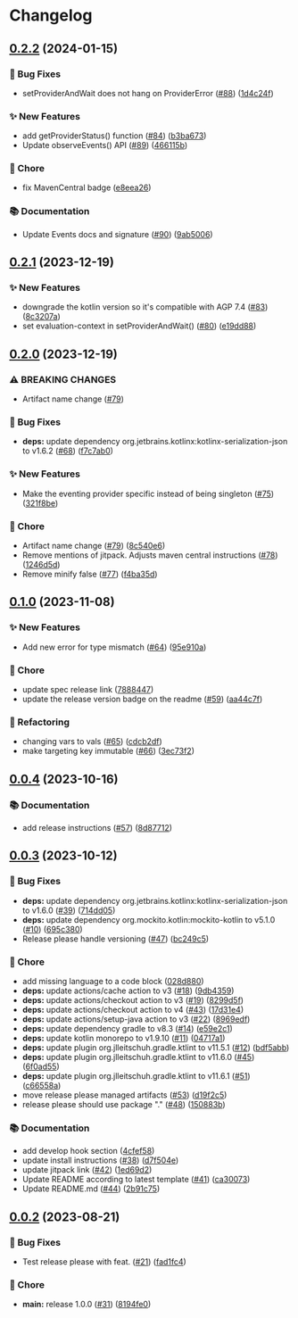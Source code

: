# Changelog

## [0.2.2](https://github.com/open-feature/kotlin-sdk/compare/v0.2.1...v0.2.2) (2024-01-15)


### 🐛 Bug Fixes

* setProviderAndWait does not hang on ProviderError ([#88](https://github.com/open-feature/kotlin-sdk/issues/88)) ([1d4c24f](https://github.com/open-feature/kotlin-sdk/commit/1d4c24f193589fa7d0c754308547a775a3b55856))


### ✨ New Features

* add getProviderStatus() function ([#84](https://github.com/open-feature/kotlin-sdk/issues/84)) ([b3ba673](https://github.com/open-feature/kotlin-sdk/commit/b3ba673807dbba6919a08ff47fdebd6ab0d2cceb))
* Update observeEvents() API ([#89](https://github.com/open-feature/kotlin-sdk/issues/89)) ([466115b](https://github.com/open-feature/kotlin-sdk/commit/466115bce5b0de978b47fe15ff29e8875083fb2d))


### 🧹 Chore

* fix MavenCentral badge ([e8eea26](https://github.com/open-feature/kotlin-sdk/commit/e8eea26b6e11fddd092a72b618a7e7eaaba567da))


### 📚 Documentation

* Update Events docs and signature ([#90](https://github.com/open-feature/kotlin-sdk/issues/90)) ([9ab5006](https://github.com/open-feature/kotlin-sdk/commit/9ab5006eb8c9945c68959efcd1722da2a2b522db))

## [0.2.1](https://github.com/open-feature/kotlin-sdk/compare/v0.2.0...v0.2.1) (2023-12-19)


### ✨ New Features

* downgrade the kotlin version so it's compatible with AGP 7.4 ([#83](https://github.com/open-feature/kotlin-sdk/issues/83)) ([8c3207a](https://github.com/open-feature/kotlin-sdk/commit/8c3207a1eba4be793fdcc87043f53ead05e314d5))
* set evaluation-context in setProviderAndWait() ([#80](https://github.com/open-feature/kotlin-sdk/issues/80)) ([e19dd88](https://github.com/open-feature/kotlin-sdk/commit/e19dd8893c8df98c49168af27ec44be43d542dcb))

## [0.2.0](https://github.com/open-feature/kotlin-sdk/compare/v0.1.0...v0.2.0) (2023-12-19)


### ⚠ BREAKING CHANGES

* Artifact name change ([#79](https://github.com/open-feature/kotlin-sdk/issues/79))

### 🐛 Bug Fixes

* **deps:** update dependency org.jetbrains.kotlinx:kotlinx-serialization-json to v1.6.2 ([#68](https://github.com/open-feature/kotlin-sdk/issues/68)) ([f7c7ab0](https://github.com/open-feature/kotlin-sdk/commit/f7c7ab0e7235533fc5f665ff6d383ea4522b25ad))


### ✨ New Features

* Make the eventing provider specific instead of being singleton ([#75](https://github.com/open-feature/kotlin-sdk/issues/75)) ([321f8be](https://github.com/open-feature/kotlin-sdk/commit/321f8be3201c4c7bf33ace1edb1b70e8efd352f8))


### 🧹 Chore

* Artifact name change ([#79](https://github.com/open-feature/kotlin-sdk/issues/79)) ([8c540e6](https://github.com/open-feature/kotlin-sdk/commit/8c540e6064bb79c1bf425bb006ad7e2b3b3a616e))
* Remove mentions of jitpack. Adjusts maven central instructions ([#78](https://github.com/open-feature/kotlin-sdk/issues/78)) ([1246d5d](https://github.com/open-feature/kotlin-sdk/commit/1246d5d1b53fc00898d3ac99cd750f0206ef11d6))
* Remove minify false  ([#77](https://github.com/open-feature/kotlin-sdk/issues/77)) ([f4ba35d](https://github.com/open-feature/kotlin-sdk/commit/f4ba35d34c19ddc3a7c4dd81ced01689766af4c3))

## [0.1.0](https://github.com/open-feature/kotlin-sdk/compare/v0.0.4...v0.1.0) (2023-11-08)


### ✨ New Features

* Add new error for type mismatch ([#64](https://github.com/open-feature/kotlin-sdk/issues/64)) ([95e910a](https://github.com/open-feature/kotlin-sdk/commit/95e910a23be8a55eda1218144e540a3221cd877f))


### 🧹 Chore

* update spec release link ([7888447](https://github.com/open-feature/kotlin-sdk/commit/7888447c968d911c4495a9e3bf027d1fcd739f70))
* update the release version badge on the readme ([#59](https://github.com/open-feature/kotlin-sdk/issues/59)) ([aa44c7f](https://github.com/open-feature/kotlin-sdk/commit/aa44c7f1bf1cf0922ad22d94b02693288be499d7))


### 🔄 Refactoring

* changing vars to vals ([#65](https://github.com/open-feature/kotlin-sdk/issues/65)) ([cdcb2df](https://github.com/open-feature/kotlin-sdk/commit/cdcb2df45fc956bc4f80d3273ea1cb5ba37446b9))
* make targeting key immutable ([#66](https://github.com/open-feature/kotlin-sdk/issues/66)) ([3ec73f2](https://github.com/open-feature/kotlin-sdk/commit/3ec73f243a650021464e872b6593fef7677d2153))

## [0.0.4](https://github.com/open-feature/kotlin-sdk/compare/v0.0.3...v0.0.4) (2023-10-16)


### 📚 Documentation

* add release instructions ([#57](https://github.com/open-feature/kotlin-sdk/issues/57)) ([8d87712](https://github.com/open-feature/kotlin-sdk/commit/8d877122449b3f298a71f336b84033fc43c879bd))

## [0.0.3](https://github.com/open-feature/kotlin-sdk/compare/v0.0.2...v0.0.3) (2023-10-12)


### 🐛 Bug Fixes

* **deps:** update dependency org.jetbrains.kotlinx:kotlinx-serialization-json to v1.6.0 ([#39](https://github.com/open-feature/kotlin-sdk/issues/39)) ([714dd05](https://github.com/open-feature/kotlin-sdk/commit/714dd058b6781f1eb7addb67de2905cab47b76df))
* **deps:** update dependency org.mockito.kotlin:mockito-kotlin to v5.1.0 ([#10](https://github.com/open-feature/kotlin-sdk/issues/10)) ([695c380](https://github.com/open-feature/kotlin-sdk/commit/695c3809c136f29e8682edc0a50b18f5938e252c))
* Release please handle versioning ([#47](https://github.com/open-feature/kotlin-sdk/issues/47)) ([bc249c5](https://github.com/open-feature/kotlin-sdk/commit/bc249c50225955fbda3319d490b188ddc399f0b7))


### 🧹 Chore

* add missing language to a code block ([028d880](https://github.com/open-feature/kotlin-sdk/commit/028d880a691151b784e7404dfab7e8611a62f599))
* **deps:** update actions/cache action to v3 ([#18](https://github.com/open-feature/kotlin-sdk/issues/18)) ([9db4359](https://github.com/open-feature/kotlin-sdk/commit/9db4359b31d5cd06ab01957c5a965e357742cef4))
* **deps:** update actions/checkout action to v3 ([#19](https://github.com/open-feature/kotlin-sdk/issues/19)) ([8299d5f](https://github.com/open-feature/kotlin-sdk/commit/8299d5fc92f2458cb720f0ab71212e70cac528d1))
* **deps:** update actions/checkout action to v4 ([#43](https://github.com/open-feature/kotlin-sdk/issues/43)) ([17d31e4](https://github.com/open-feature/kotlin-sdk/commit/17d31e40d773bea66d087b95e8339020e7dd7c3b))
* **deps:** update actions/setup-java action to v3 ([#22](https://github.com/open-feature/kotlin-sdk/issues/22)) ([8969edf](https://github.com/open-feature/kotlin-sdk/commit/8969edfca4bf7e58560bdec987709115bb703a72))
* **deps:** update dependency gradle to v8.3 ([#14](https://github.com/open-feature/kotlin-sdk/issues/14)) ([e59e2c1](https://github.com/open-feature/kotlin-sdk/commit/e59e2c1b13a359d22cf365d530e5fc9f68a3ca3c))
* **deps:** update kotlin monorepo to v1.9.10 ([#11](https://github.com/open-feature/kotlin-sdk/issues/11)) ([04717a1](https://github.com/open-feature/kotlin-sdk/commit/04717a192d4d54f2af9e289a5aaaca26da83798c))
* **deps:** update plugin org.jlleitschuh.gradle.ktlint to v11.5.1 ([#12](https://github.com/open-feature/kotlin-sdk/issues/12)) ([bdf5abb](https://github.com/open-feature/kotlin-sdk/commit/bdf5abb6192ee6d9062694fc03099ddb848de00e))
* **deps:** update plugin org.jlleitschuh.gradle.ktlint to v11.6.0 ([#45](https://github.com/open-feature/kotlin-sdk/issues/45)) ([6f0ad55](https://github.com/open-feature/kotlin-sdk/commit/6f0ad559a8a13a53f1948008b109506fd72c3db2))
* **deps:** update plugin org.jlleitschuh.gradle.ktlint to v11.6.1 ([#51](https://github.com/open-feature/kotlin-sdk/issues/51)) ([c66558a](https://github.com/open-feature/kotlin-sdk/commit/c66558a88710e146c6dc9d0cde047afd94820bdf))
* move release please managed artifacts ([#53](https://github.com/open-feature/kotlin-sdk/issues/53)) ([d19f2c5](https://github.com/open-feature/kotlin-sdk/commit/d19f2c505d69292f338ee80bec7acbf772aeb389))
* release please should use package "." ([#48](https://github.com/open-feature/kotlin-sdk/issues/48)) ([150883b](https://github.com/open-feature/kotlin-sdk/commit/150883bff037e64ea0383488c728e1627b46edde))


### 📚 Documentation

* add develop hook section ([4cfef58](https://github.com/open-feature/kotlin-sdk/commit/4cfef58b612ffdea12bff8e4d4060dfaad93f8ae))
* update install instructions ([#38](https://github.com/open-feature/kotlin-sdk/issues/38)) ([d7f504e](https://github.com/open-feature/kotlin-sdk/commit/d7f504e44bf1a896286c68b0b0df687b012e73d6))
* update jitpack link ([#42](https://github.com/open-feature/kotlin-sdk/issues/42)) ([1ed69d2](https://github.com/open-feature/kotlin-sdk/commit/1ed69d2b03c127e53e57252a47af1241337ed848))
* Update README according to latest template ([#41](https://github.com/open-feature/kotlin-sdk/issues/41)) ([ca30073](https://github.com/open-feature/kotlin-sdk/commit/ca3007333a4fe09a4e7ec439150beaf9814c6c5a))
* Update README.md ([#44](https://github.com/open-feature/kotlin-sdk/issues/44)) ([2b91c75](https://github.com/open-feature/kotlin-sdk/commit/2b91c7524fbb97d2c520455243cc5f2567690f5a))

## [0.0.2](https://github.com/open-feature/kotlin-sdk/compare/v0.0.1...v0.0.2) (2023-08-21)


### 🐛 Bug Fixes

* Test release please with feat. ([#21](https://github.com/open-feature/kotlin-sdk/issues/21)) ([fad1fc4](https://github.com/open-feature/kotlin-sdk/commit/fad1fc468aa298268e51ed3a2e6a2e65b2f9fcef))


### 🧹 Chore

* **main:** release 1.0.0 ([#31](https://github.com/open-feature/kotlin-sdk/issues/31)) ([8194fe0](https://github.com/open-feature/kotlin-sdk/commit/8194fe02feb0888cbfd69a24af77c3513cdf0759))
